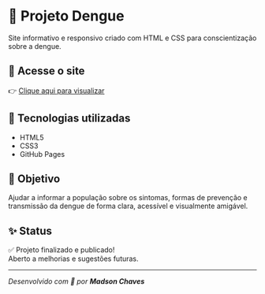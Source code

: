 # 🦟 Projeto Dengue

Site informativo e responsivo criado com HTML e CSS para conscientização sobre a dengue.

## 🔗 Acesse o site

👉 [Clique aqui para visualizar](https://madsonchaves.github.io/Projetodengue/)

## 📂 Tecnologias utilizadas

- HTML5  
- CSS3  
- GitHub Pages

## 🎯 Objetivo

Ajudar a informar a população sobre os sintomas, formas de prevenção e transmissão da dengue de forma clara, acessível e visualmente amigável.

## ✨ Status

✅ Projeto finalizado e publicado!  
Aberto a melhorias e sugestões futuras.

---

*Desenvolvido com 💚 por **Madson Chaves*** 
            
                                                                           
